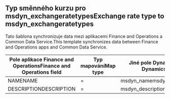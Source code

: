 ## <a name="exchange-rate-type-to-msdyn_exchangeratetypes"></a><span data-ttu-id="72e94-101">Typ směnného kurzu pro msdyn_exchangeratetypes</span><span class="sxs-lookup"><span data-stu-id="72e94-101">Exchange rate type to msdyn_exchangeratetypes</span></span>

<span data-ttu-id="72e94-102">Tato šablona synchronizuje data mezi aplikacemi Finance and Operations a Common Data Service.</span><span class="sxs-lookup"><span data-stu-id="72e94-102">This template synchronizes data between Finance and Operations apps and Common Data Service.</span></span>

<span data-ttu-id="72e94-103">Pole aplikace Finance and Operations</span><span class="sxs-lookup"><span data-stu-id="72e94-103">Finance and Operations field</span></span> | <span data-ttu-id="72e94-104">Typ mapování</span><span class="sxs-lookup"><span data-stu-id="72e94-104">Map type</span></span> | <span data-ttu-id="72e94-105">Jiné pole Dynamics 365</span><span class="sxs-lookup"><span data-stu-id="72e94-105">Other Dynamics 365 field</span></span> | <span data-ttu-id="72e94-106">Výchozí hodnota</span><span class="sxs-lookup"><span data-stu-id="72e94-106">Default value</span></span>
---|---|---|---
<span data-ttu-id="72e94-107">NAME</span><span class="sxs-lookup"><span data-stu-id="72e94-107">NAME</span></span> | = | <span data-ttu-id="72e94-108">msdyn_name</span><span class="sxs-lookup"><span data-stu-id="72e94-108">msdyn_name</span></span> | 
<span data-ttu-id="72e94-109">DESCRIPTION</span><span class="sxs-lookup"><span data-stu-id="72e94-109">DESCRIPTION</span></span> | = | <span data-ttu-id="72e94-110">msdyn_description</span><span class="sxs-lookup"><span data-stu-id="72e94-110">msdyn_description</span></span> | 
